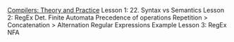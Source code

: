 [Compilers: Theory and Practice](https://www.udacity.com/course/compilers-theory-and-practice--ud168)
Lesson 1: 22. Syntax vs Semantics
Lesson 2: RegEx Det. Finite Automata
    Precedence of operations
    Repetition > Concatenation > Alternation
    Regular Expressions Example
Lesson 3: RegEx NFA